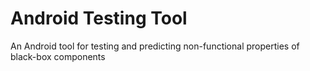 # Android Testing Tool
An Android tool for testing and predicting non-functional properties of black-box components